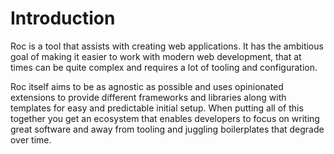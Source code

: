 # Introduction

Roc is a tool that assists with creating web applications. It has the ambitious goal of making it easier to work with modern web development, that at times can be quite complex and requires a lot of tooling and configuration.

Roc itself aims to be as agnostic as possible and uses opinionated extensions to provide different frameworks and libraries along with templates for easy and predictable initial setup. When putting all of this together you get an ecosystem that enables developers to focus on writing great software and away from tooling and juggling boilerplates that degrade over time.
